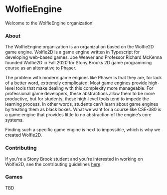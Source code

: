 # WolfieEngine
Welcome to the WolfieEngine organization! 

### About
The WolfieEngine organization is an organization based on the Wolfie2D game engine. Wolfie2D is a game engine written in Typescript for developing web-based games. Joe Weaver and Professor Richard McKenna founded Wolfie2D in Fall 2020 for Stony Brooks 2D game programming course as an alternative to Phaser. 

The problem with modern game engines like Phaser is that they are, for lack of a better word, extremely complicated. Most game engines provide high-level tools that make dealing with this complexity more manageable. For professional game developers, these abstractions allow them to be more productive, but for students, these high-level tools tend to impede the learning process. In other words, students can’t learn about game engines by treating them as black boxes. What we want for a course like CSE-380 is a game engine that provides little to no abstraction of the engine’s core systems. 

Finding such a specific game engine is next to impossible, which is why we created Wolfie2D.

### Contributing
If you're a Stony Brook student and you're interested in working on Wolfie2D, see the contributing guidelines [here](https://github.com/WolfieEngine/.github/blob/main/.github/CONTRIBUTING.md).


### Games
TBD






